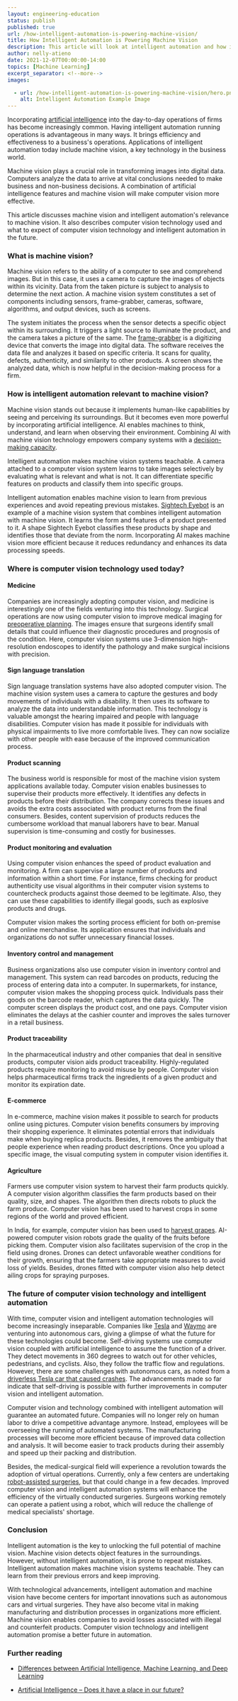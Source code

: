 ```yaml
---
layout: engineering-education
status: publish
published: true
url: /how-intelligent-automation-is-powering-machine-vision/
title: How Intelligent Automation is Powering Machine Vision
description: This article will look at intelligent automation and how it is relevant to machine vision. It will also discuss the computer vision technology used and the future of intelligent automation.
author: nelly-atieno
date: 2021-12-07T00:00:00-14:00
topics: [Machine Learning]
excerpt_separator: <!--more-->
images:

  - url: /how-intelligent-automation-is-powering-machine-vision/hero.png
    alt: Intelligent Automation Example Image
---
```

Incorporating [artificial intelligence](/engineering-education/differences-between-artificial-intelligence-machine-learning-and-deep-learning/) into the day-to-day operations of firms has become increasingly common. Having intelligent automation running operations is advantageous in many ways. It brings efficiency and effectiveness to a business's operations. Applications of intelligent automation today include machine vision, a key technology in the business world.
<!--more-->
Machine vision plays a crucial role in transforming images into digital data. Computers analyze the data to arrive at vital conclusions needed to make business and non-business decisions. A combination of artificial intelligence features and machine vision will make computer vision more effective.

This article discusses machine vision and intelligent automation's relevance to machine vision. It also describes computer vision technology used and what to expect of computer vision technology and intelligent automation in the future.

### What is machine vision?
Machine vision refers to the ability of a computer to see and comprehend images. But in this case, it uses a camera to capture the images of objects within its vicinity. Data from the taken picture is subject to analysis to determine the next action. A machine vision system constitutes a set of components including sensors, frame-grabber, cameras, software, algorithms, and output devices, such as screens.

The system initiates the process when the sensor detects a specific object within its surrounding. It triggers a light source to illuminate the product, and the camera takes a picture of the same. The [frame-grabber](https://en.wikipedia.org/wiki/Frame_grabber#) is a digitizing device that converts the image into digital data. The software receives the data file and analyzes it based on specific criteria. It scans for quality, defects, authenticity, and similarity to other products. A screen shows the analyzed data, which is now helpful in the decision-making process for a firm.

### How is intelligent automation relevant to machine vision?
Machine vision stands out because it implements human-like capabilities by seeing and perceiving its surroundings. But it becomes even more powerful by incorporating artificial intelligence. AI enables machines to think, understand, and learn when observing their environment. Combining AI with machine vision technology empowers company systems with a [decision-making capacity](https://picvisa.com/en/technologies-artificial-intelligence-machine-vision-picvisa/).

Intelligent automation makes machine vision systems teachable. A camera attached to a computer vision system learns to take images selectively by evaluating what is relevant and what is not. It can differentiate specific features on products and classify them into specific groups.

Intelligent automation enables machine vision to learn from previous experiences and avoid repeating previous mistakes. [Sightech Eyebot](https://www.sightech.com/)
is an example of a machine vision system that combines intelligent automation with machine vision. It learns the form and features of a product presented to it. A shape Sightech Eyebot classifies these products by shape and identifies those that deviate from the norm. Incorporating AI makes machine vision more efficient because it reduces redundancy and enhances its data processing speeds.

### Where is computer vision technology used today?
#### Medicine
Companies are increasingly adopting computer vision, and medicine is interestingly one of the fields venturing into this technology. Surgical operations are now using computer vision to improve medical imaging for [preoperative planning](https://www.researchgate.net/publication/328575507_Machine_Vision_Application_on_Science_and_Industry_Machine_Vision_Trends/link/5d4f704ba6fdcc370a8c2ec4/download). The images ensure that surgeons identify small details that could influence their diagnostic procedures and prognosis of the condition. Here, computer vision systems use 3-dimension high-resolution endoscopes to identify the pathology and make surgical incisions with precision.

#### Sign language translation
Sign language translation systems have also adopted computer vision. The machine vision system uses a camera to capture the gestures and body movements of individuals with a disability. It then uses its software to analyze the data into understandable information. This technology is valuable amongst the hearing impaired and people with language disabilities. Computer vision has made it possible for individuals with physical impairments to live more comfortable lives. They can now socialize with other people with ease because of the improved communication process.

#### Product scanning
The business world is responsible for most of the machine vision system applications available today. Computer vision enables businesses to supervise their products more effectively. It identifies any defects in products before their distribution. The company corrects these issues and avoids the extra costs associated with product returns from the final consumers. Besides, content supervision of products reduces the cumbersome workload that manual laborers have to bear. Manual supervision is time-consuming and costly for businesses.

#### Product monitoring and evaluation
Using computer vision enhances the speed of product evaluation and monitoring. A firm can supervise a large number of products and information within a short time. For instance, firms checking for product authenticity use visual algorithms in their computer vision systems to countercheck products against those deemed to be legitimate. Also, they can use these capabilities to identify illegal goods, such as explosive products and drugs.

Computer vision makes the sorting process efficient for both on-premise and online merchandise. Its application ensures that individuals and organizations do not suffer unnecessary financial losses.

#### Inventory control and management
Business organizations also use computer vision in inventory control and management. This system can read barcodes on products, reducing the process of entering data into a computer. In supermarkets, for instance, computer vision makes the shopping process quick. Individuals pass their goods on the barcode reader, which captures the data quickly. The computer screen displays the product cost, and one pays. Computer vision eliminates the delays at the cashier counter and improves the sales turnover in a retail business.

#### Product traceability
In the pharmaceutical industry and other companies that deal in sensitive products, computer vision aids product traceability. Highly-regulated products require monitoring to avoid misuse by people. Computer vision helps pharmaceutical firms track the ingredients of a given product and monitor its expiration date.

#### E-commerce
In e-commerce, machine vision makes it possible to search for products online using pictures. Computer vision benefits consumers by improving their shopping experience. It eliminates potential errors that individuals make when buying replica products. Besides, it removes the ambiguity that people experience when reading product descriptions. Once you upload a specific image, the visual computing system in computer vision identifies it.

#### Agriculture
Farmers use computer vision system to harvest their farm products quickly. A computer vision algorithm classifies the farm products based on their quality, size, and shapes. The algorithm then directs robots to pluck the farm produce. Computer vision has been used to harvest crops in some regions of the world and proved efficient. 

In India, for example, computer vision has been used to [harvest grapes](https://www.roboticsbusinessreview.com/agriculture/tabletop-grapes-picked-robots-india-virginia-tech/). AI-powered computer vision robots grade the quality of the fruits before picking them. Computer vision also facilitates supervision of the crop in the field using drones. Drones can detect unfavorable weather conditions for their growth, ensuring that the farmers take appropriate measures to avoid loss of yields. Besides, drones fitted with computer vision also help detect ailing crops for spraying purposes.

### The future of computer vision technology and intelligent automation
With time, computer vision and intelligent automation technologies will become increasingly inseparable. Companies like [Tesla](https://www.tesla.com/) and [Waymo](https://waymo.com/) are venturing into autonomous cars, giving a glimpse of what the future for these technologies could become. Self-driving systems use computer vision coupled with artificial intelligence to assume the function of a driver. They detect movements in 360 degrees to watch out for other vehicles, pedestrians, and cyclists. Also, they follow the traffic flow and regulations. However, there are some challenges with autonomous cars, as noted from a [driverless Tesla car that caused crashes](https://www.nytimes.com/2021/04/18/business/tesla-fatal-crash-texas.html). The advancements made so far indicate that self-driving is possible with further improvements in computer vision and intelligent automation.

Computer vision and technology combined with intelligent automation will guarantee an automated future. Companies will no longer rely on human labor to drive a competitive advantage anymore. Instead, employees will be overseeing the running of automated systems. The manufacturing processes will become more efficient because of improved data collection and analysis. It will become easier to track products during their assembly and speed up their packing and distribution.

Besides, the medical-surgical field will experience a revolution towards the adoption of virtual operations. Currently, only a few centers are undertaking [robot-assisted surgeries](https://www.ncbi.nlm.nih.gov/pmc/articles/PMC6961426/), but that could change in a few decades. Improved computer vision and intelligent automation systems will enhance the efficiency of the virtually conducted surgeries. Surgeons working remotely can operate a patient using a robot, which will reduce the challenge of medical specialists' shortage.

### Conclusion
Intelligent automation is the key to unlocking the full potential of machine vision. Machine vision detects object features in the surroundings. However, without intelligent automation, it is prone to repeat mistakes. Intelligent automation makes machine vision systems teachable. They can learn from their previous errors and keep improving.

With technological advancements, intelligent automation and machine vision have become centers for important innovations such as autonomous cars and virtual surgeries. They have also become vital in making manufacturing and distribution processes in organizations more efficient. Machine vision enables companies to avoid losses associated with illegal and counterfeit products. Computer vision technology and intelligent automation promise a better future in automation.

### Further reading
- [Differences between Artificial Intelligence, Machine Learning, and Deep Learning](/engineering-education/differences-between-artificial-intelligence-machine-learning-and-deep-learning/)

- [Artificial Intelligence – Does it have a place in our future?](/engineering-education/artificial-intelligence-future/)

